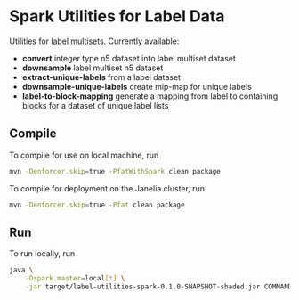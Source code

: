 # Spark Utilities for Label Data

Utilities for [label multisets](https://github.com/saalfeldlab/n5-label-multisets). Currently available:
 - **convert** integer type n5 dataset into label multiset dataset
 - **downsample** label multiset n5 dataset
 - **extract-unique-labels** from a label dataset
 - **downsample-unique-labels** create mip-map for unique labels
 - **label-to-block-mapping** generate a mapping from label to containing blocks for a dataset of unique label lists

## Compile

To compile for use on local machine, run
```bash
mvn -Denforcer.skip=true -PfatWithSpark clean package
```

To compile for deployment on the Janelia cluster, run
```bash
mvn -Denforcer.skip=true -Pfat clean package
```

## Run
To run locally, run
```bash
java \
    -Dspark.master=local[*] \
    -jar target/label-utilities-spark-0.1.0-SNAPSHOT-shaded.jar COMMAND [--help/-h] [COMMAND ARG...]
```

